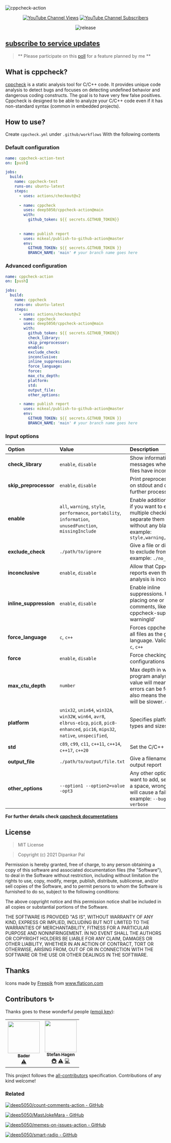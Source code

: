 
![cppcheck-action](https://socialify.git.ci/deep5050/cppcheck-action/image?description=1&logo=https%3A%2F%2Fi.imgur.com%2FbDs8nfo.png&theme=Light)


<div align=center>
<p align=center>
<p><a href=https://www.youtube.com/channel/UCHE71XuJOPKlHSxSr40u5Lw> <img alt="YouTube Channel Views" src="https://img.shields.io/youtube/channel/views/UCHE71XuJOPKlHSxSr40u5Lw?style=social"></a>
<a href=https://www.youtube.com/channel/UCHE71XuJOPKlHSxSr40u5Lw> <img alt="YouTube Channel Subscribers" src="https://img.shields.io/youtube/channel/subscribers/UCHE71XuJOPKlHSxSr40u5Lw?style=social"></a></p>
<img align=center src=https://img.shields.io/github/v/release/deep5050/cppcheck-action?style=flat-square alt=release>
</p>

</div>


## [subscribe to service updates](https://github.com/deep5050/cppcheck-action/issues/11)

> ** Please participate on this
> [poll](https://github.com/deep5050/cppcheck-action/issues/10) for a feature
> planned by me **


## What is cppcheck?

[cppcheck](https://github.com/danmar/cppcheck) is a static analysis tool for
C/C++ code. It provides unique code analysis to detect bugs and focuses on
detecting undefined behavior and dangerous coding constructs. The goal is to
have very few false positives. Cppcheck is designed to be able to analyze your
C/C++ code even if it has non-standard syntax (common in embedded projects).

## How to use?

Create `cppcheck.yml` under `.github/workflows` With the following contents

### Default configuration

```yml
name: cppcheck-action-test
on: [push]

jobs:
  build:
    name: cppcheck-test
    runs-on: ubuntu-latest
    steps:
      - uses: actions/checkout@v2
          
      - name: cppcheck
        uses: deep5050/cppcheck-action@main
        with:
          github_token: ${{ secrets.GITHUB_TOKEN}}
          
        
      - name: publish report    
        uses: mikeal/publish-to-github-action@master
        env:
          GITHUB_TOKEN: ${{ secrets.GITHUB_TOKEN }}
          BRANCH_NAME: 'main' # your branch name goes here
```

### Advanced configuration

```yml
name: cppcheck-action
on: [push]

jobs:
  build:
    name: cppcheck
    runs-on: ubuntu-latest
    steps:
      - uses: actions/checkout@v2
      - name: cppcheck
        uses: deep5050/cppcheck-action@main
        with:
          github_token: ${{ secrets.GITHUB_TOKEN}}
          check_library:
          skip_preprocessor:
          enable:
          exclude_check:
          inconclusive:
          inline_suppression:
          force_language:
          force:
          max_ctu_depth:
          platform:
          std:
          output_file:
          other_options:

      - name: publish report    
        uses: mikeal/publish-to-github-action@master
        env:
          GITHUB_TOKEN: ${{ secrets.GITHUB_TOKEN }}
          BRANCH_NAME: 'main' # your branch name goes here
```

### Input options

| Option | Value | Description | Default |
| :--- | :--- | :--- | :--- |
| **check_library**  | `enable`, `disable` | Show information messages when library files have incomplete info | `disable` |
| **skip_preprocessor** | `enable`, `disable` | Print preprocessor output on stdout and don't do any further processing | `disable` |
| **enable** | `all`, `warning`, `style`, `performance`, `portability`, `information`, `unusedFunction`, `missingInclude` | Enable additional checks. if you want to enable multiple checking at once, separate them using `,` without any blank space. example: `style,warning,performance` | `all` |
| **exclude_check** | `./path/to/ignore` | Give a file or directory path to exclude from checking. example: `./no_check.cpp` | nothing to ignore |
| **inconclusive** | `enable`, `disable` | Allow that Cppcheck reports even though the analysis is inconclusive | `enable` |
| **inline_suppression** | `enable`, `disable` | Enable inline suppressions. Use them by placing one or more comments, like: '// cppcheck-suppress warningId' | `disable` |
| **force_language** | `c`, `c++` | Forces cppcheck to check all files as the given language. Valid values are: `c`, `c++` | auto-detected |
| **force** | `enable`, `disable` | Force checking of all configurations in files | `disable` |
| **max_ctu_depth** | `number` | Max depth in whole program analysis. A larger value will mean more errors can be found but also means the analysis will be slower. example: `4` | `2` |
| **platform** | `unix32`, `unix64`, `win32A`, `win32W`, `win64`, `avr8`, `elbrus-e1cp`, `pic8`, `pic8-enhanced`, `pic16`, `mips32`, `native`, `unspecified`, | Specifies platform specific types and sizes | `unspecified` |
| **std** | `c89`, `c99`, `c11`, `c++11`, `c++14`, `c++17`, `c++20` | Set the C/C++ standard | `c11`, `c++20` |
| **output_file** | `./path/to/output/file.txt` | Give a filename for the output report | `./cppcheck_report.txt` |
| **other_options** | `--option1 --option2=value -opt3` | Any other options you want to add, separate with a space, wrong options will cause a failure. example: `--bug-hunting --verbose`| `disable` |


<b> For further details check
[cppcheck documentations](http://cppcheck.sourceforge.net/manual.pdf) </b>

## License

> MIT License

> Copyright (c) 2021 Dipankar Pal

Permission is hereby granted, free of charge, to any person obtaining a copy of
this software and associated documentation files (the "Software"), to deal in
the Software without restriction, including without limitation the rights to
use, copy, modify, merge, publish, distribute, sublicense, and/or sell copies of
the Software, and to permit persons to whom the Software is furnished to do so,
subject to the following conditions:

The above copyright notice and this permission notice shall be included in all
copies or substantial portions of the Software.

THE SOFTWARE IS PROVIDED "AS IS", WITHOUT WARRANTY OF ANY KIND, EXPRESS OR
IMPLIED, INCLUDING BUT NOT LIMITED TO THE WARRANTIES OF MERCHANTABILITY, FITNESS
FOR A PARTICULAR PURPOSE AND NONINFRINGEMENT. IN NO EVENT SHALL THE AUTHORS OR
COPYRIGHT HOLDERS BE LIABLE FOR ANY CLAIM, DAMAGES OR OTHER LIABILITY, WHETHER
IN AN ACTION OF CONTRACT, TORT OR OTHERWISE, ARISING FROM, OUT OF OR IN
CONNECTION WITH THE SOFTWARE OR THE USE OR OTHER DEALINGS IN THE SOFTWARE.

## Thanks

Icons made by
<a href="https://www.flaticon.com/authors/freepik" title="Freepik">Freepik</a>
from <a href="https://www.flaticon.com/" title="Flaticon"> www.flaticon.com</a>

## Contributors ✨

Thanks goes to these wonderful people ([emoji key](https://allcontributors.org/docs/en/emoji-key)):

<!-- ALL-CONTRIBUTORS-LIST:START - Do not remove or modify this section -->
<!-- prettier-ignore-start -->
<!-- markdownlint-disable -->
<table>
  <tr>
    <td align="center"><a href="http://badereddineouaich.herokuapp.com"><img src="https://avatars2.githubusercontent.com/u/49657842?v=4" width="100px;" alt=""/><br /><sub><b>Bader</b></sub></a><br /><a href="https://github.com/deep5050/cppcheck-action/commits?author=BaderEddineOuaich" title="Tests">⚠️</a></td>
    <td align="center"><a href="https://stefan-hagen.website"><img src="https://avatars1.githubusercontent.com/u/450800?v=4" width="100px;" alt=""/><br /><sub><b>Stefan Hagen</b></sub></a><br /><a href="#infra-sthagen" title="Infrastructure (Hosting, Build-Tools, etc)">🚇</a> <a href="https://github.com/deep5050/cppcheck-action/commits?author=sthagen" title="Tests">⚠️</a> <a href="https://github.com/deep5050/cppcheck-action/commits?author=sthagen" title="Code">💻</a></td>
  </tr>
</table>

<!-- markdownlint-enable -->
<!-- prettier-ignore-end -->
<!-- ALL-CONTRIBUTORS-LIST:END -->

This project follows the [all-contributors](https://github.com/all-contributors/all-contributors) specification. Contributions of any kind welcome!

### Related
[![deep5050/count-comments-action - GitHub](https://gh-card.dev/repos/deep5050/count-comments-action.svg)](https://github.com/deep5050/count-comments-action)

[![deep5050/MastJokeMara - GitHub](https://gh-card.dev/repos/deep5050/MastJokeMara.svg)](https://github.com/deep5050/MastJokeMara)

[![deep5050/memes-on-issues-action - GitHub](https://gh-card.dev/repos/deep5050/memes-on-issues-action.svg)](https://github.com/deep5050/memes-on-issues-action)

[![deep5050/smart-radio - GitHub](https://gh-card.dev/repos/deep5050/smart-radio.svg)](https://github.com/deep5050/smart-radio)
